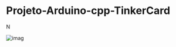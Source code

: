 # Projeto-Arduino-cpp-TinkerCard

  N

![imag](https://github.com/user-attachments/assets/a318b6ee-bb10-40b8-add4-95fb8471fec1)
